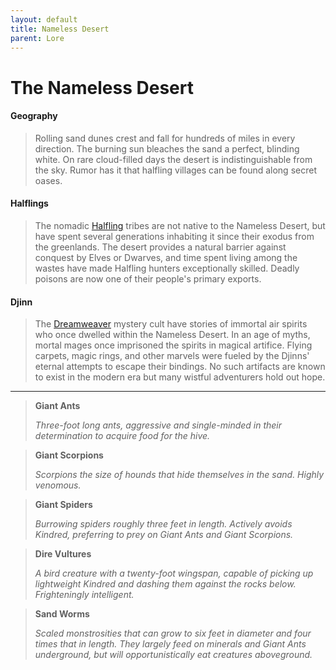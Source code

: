 ```yaml
---
layout: default
title: Nameless Desert
parent: Lore
---
```


# The Nameless Desert

#### Geography

> Rolling sand dunes crest and fall for hundreds of miles in every direction. The burning sun bleaches the sand a perfect, blinding white. On rare cloud-filled days the desert is indistinguishable from the sky. Rumor has it that halfling villages can be found along secret oases.

#### Halflings

> The nomadic [Halfling](../character_creation/race/halfling) tribes are not native to the Nameless Desert, but have spent several generations inhabiting it since their exodus from the greenlands. The desert provides a natural barrier against conquest by Elves or Dwarves, and time spent living among the wastes have made Halfling hunters exceptionally skilled. Deadly poisons are now one of their people's primary exports.

#### Djinn

> The [Dreamweaver](../character_creation/class/cleric) mystery cult have stories of immortal air spirits who once dwelled within the Nameless Desert. In an age of myths, mortal mages once imprisoned the spirits in magical artifice. Flying carpets, magic rings, and other marvels were fueled by the Djinns' eternal attempts to escape their bindings. No such artifacts are known to exist in the modern era but many wistful adventurers hold out hope.

---

> **Giant Ants**
>
> _Three-foot long ants, aggressive and single-minded in their determination to acquire food for the hive._

> **Giant Scorpions**
>
> _Scorpions the size of hounds that hide themselves in the sand. Highly venomous._

> **Giant Spiders**
> 
> _Burrowing spiders roughly three feet in length. Actively avoids Kindred, preferring to prey on Giant Ants and Giant Scorpions._

> **Dire Vultures**
> 
> _A bird creature with a twenty-foot wingspan, capable of picking up lightweight Kindred and dashing them against the rocks below. Frighteningly intelligent._

> **Sand Worms**
> 
> _Scaled monstrosities that can grow to six feet in diameter and four times that in length. They largely feed on minerals and Giant Ants underground, but will opportunistically eat creatures aboveground._